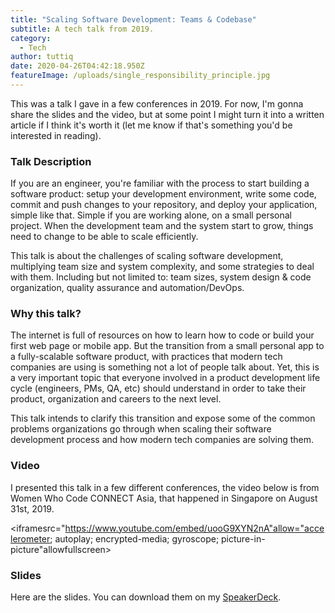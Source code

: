 ```yaml
---
title: "Scaling Software Development: Teams & Codebase"
subtitle: A tech talk from 2019.
category:
  - Tech
author: tuttiq
date: 2020-04-26T04:42:18.950Z
featureImage: /uploads/single_responsibility_principle.jpg
---
```

This was a talk I gave in a few conferences in 2019. For now, I'm gonna share the slides and the video, but at some point I might turn it into a written article if I think it's worth it (let me know if that's something you'd be interested in reading).

### Talk Description

If you are an engineer, you're familiar with the process to start building a software product: setup your development environment, write some code, commit and push changes to your repository, and deploy your application, simple like that. Simple if you are working alone, on a small personal project. When the development team and the system start to grow, things need to change to be able to scale efficiently.

This talk is about the challenges of scaling software development, multiplying team size and system complexity, and some strategies to deal with them. Including but not limited to: team sizes, system design & code organization, quality assurance and automation/DevOps.

### Why this talk?

The internet is full of resources on how to learn how to code or build your first web page or mobile app. But the transition from a small personal app to a fully-scalable software product, with practices that modern tech companies are using is something not a lot of people talk about. Yet, this is a very important topic that everyone involved in a product development life cycle (engineers, PMs, QA, etc) should understand in order to take their product, organization and careers to the next level.

This talk intends to clarify this transition and expose some of the common problems organizations go through when scaling their software development process and how modern tech companies are solving them.

### Video

I presented this talk in a few different conferences, the video below is from Women Who Code CONNECT Asia, that happened in Singapore on August 31st, 2019.  

<iframesrc="https://www.youtube.com/embed/uooG9XYN2nA"allow="accelerometer; autoplay; encrypted-media; gyroscope; picture-in-picture"allowfullscreen></iframe>

### Slides

Here are the slides. You can download them on my [SpeakerDeck](https://speakerdeck.com/tuttiq/scaling-software-development-teams-and-codebase).

<script async class="speakerdeck-embed" data-id="b71581cd66f241a1a348c0b4df2c7661" data-ratio="1.77777777777778" src="//speakerdeck.com/assets/embed.js"></script>